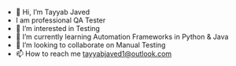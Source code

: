 - 👋 Hi, I’m Tayyab Javed
- I am professional QA Tester
- 👀 I’m interested in Testing
- 🌱 I’m currently learning Automation Frameworks in Python & Java
- 💞️ I’m looking to collaborate on Manual Testing
- 📫 How to reach me tayyabjaved1@outlook.com

<!---
tayyabjaved1/tayyabjaved1 is a ✨ special ✨ repository because its `README.md` (this file) appears on your GitHub profile.
You can click the Preview link to take a look at your changes.
--->
